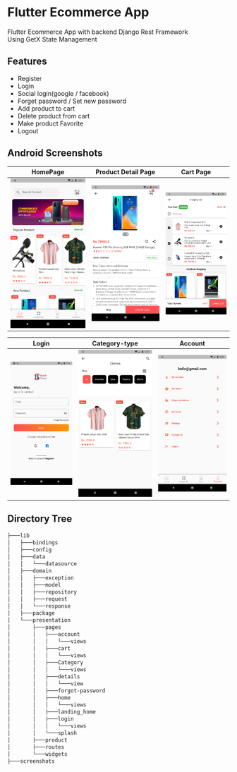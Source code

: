 # Flutter Ecommerce App
Flutter Ecommerce App with backend Django Rest Framework \
Using GetX State Management

## Features
- Register
- Login
- Social login(google / facebook)
- Forget password / Set new password
- Add product to cart
- Delete product from cart
- Make product Favorite
- Logout

## Android Screenshots


  HomePage                 |   Product Detail Page        |  Cart Page
:-------------------------:|:-------------------------:|:-------------------------:
![](screenshots/home.png)|![](screenshots/product-desc.png)|![](screenshots/cart.png)

  Login                    |   Category-type              |  Account
:-------------------------:|:-------------------------:|:-------------------------:
![](screenshots/login.png)|![](screenshots/category-clothes.png)|![](screenshots/account.png)



## Directory Tree
```
├───lib
│   ├───bindings
│   ├───config
│   ├───data
│   │   └───datasource
│   ├───domain
│   │   ├───exception
│   │   ├───model
│   │   ├───repository
│   │   ├───request
│   │   └───response
│   ├───package
│   └───presentation
│       ├───pages
│       │   ├───account
│       │   │   └───views
│       │   ├───cart
│       │   │   └───views
│       │   ├───Category
│       │   │   └───views
│       │   ├───details
│       │   │   └───view
│       │   ├───forgot-password
│       │   ├───home
│       │   │   └───views
│       │   ├───landing_home
│       │   ├───login
│       │   │   └───views
│       │   └───splash
│       ├───product
│       ├───routes
│       └───widgets
├───screenshots
```

